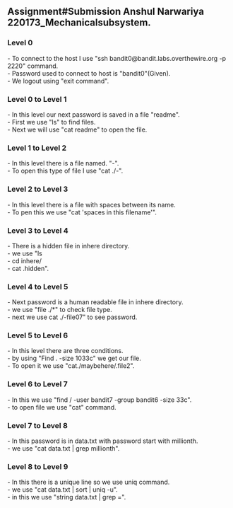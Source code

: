 <h2>Assignment#Submission Anshul Narwariya 220173_Mechanicalsubsystem.</h2>
<h3>Level 0</h3>
- To connect to the host I use "ssh bandit0@bandit.labs.overthewire.org -p 2220" command.<br>
- Password used to connect to host is "bandit0"(Given).<br>
- We logout using "exit command".
<h3>Level 0 to Level 1</h3>
- In this level our next password is saved in a file "readme".<br>
- First we use "ls" to find files.<br>
- Next we will use "cat readme" to open the file.<br>
<h3>Level 1 to Level 2</h3>
- In this level there is a file named. "-".<br>
- To open this type of file I use "cat ./-".<br>
<h3>Level 2 to Level 3</h3>
- In this level there is a file with spaces between its name.<br>
- To pen this we use "cat 'spaces in this filename'".<br>
<h3>Level 3 to Level 4 </h3>
- There is a hidden file in inhere directory.<br>
- we use "ls<br>
- cd inhere/<br>
- cat .hidden".<br>
<h3>Level 4 to Level 5</h3>
- Next password is a human readable file in inhere directory.<br>
- we use "file ./*" to check file type.<br>
- next we use cat ./-file07" to see password.<br>
<h3>Level 5 to Level 6</h3>
- In this level there are three conditions.<br>
- by using "Find . -size 1033c" we get our file.<br>
- To open it we use "cat./maybehere/.file2".<br>
<h3>Level 6 to Level 7</h3>
- In this we use "find / -user bandit7 -group bandit6 -size 33c".<br>
- to open file we use "cat" command.<br>
<h3>Level 7 to Level 8</h3>
- In this password is in data.txt with password start with millionth.<br>
- we use "cat data.txt | grep millionth".<br>
<h3>Level 8 to Level 9</h3>
- In this there is a unique line so we use uniq command.<br>
- we use "cat data.txt | sort | uniq -u".<br>
- in this we use "string data.txt | grep =".<br>
